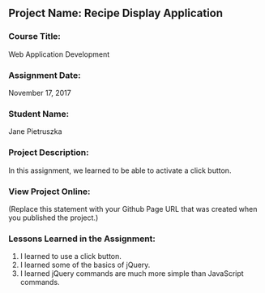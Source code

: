 ## Project Name:  Recipe Display Application

### Course Title:
Web Application Development

### Assignment Date:  
November 17, 2017

### Student Name:  
Jane Pietruszka

### Project Description:
In this assignment, we learned to be able to activate a click button.

### View Project Online:
(Replace this statement with your Github Page URL that was created when you 
 published the project.)

### Lessons Learned in the Assignment:
1. I learned to use a click button.
2. I learned some of the basics of jQuery.
3. I learned jQuery commands are much more simple than JavaScript commands. 

